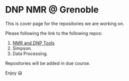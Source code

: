 # DNP NMR @ Grenoble


This is cover page for the repositories we are working on.

Please following the link to the following repos:

1. [NMR and DNP Tools](https://github.com/dnp-grenoble/nmr_and_dnp_tools.git)
2. Simpson.
3. Data Processing.


Repositories will be added in due course.

Enjoy :smiley:
